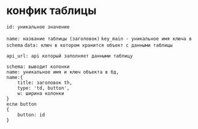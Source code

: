 # конфик таблицы
`id: уникальное значение`

`name: название таблицы (заголовок)`
`key_main - уникальное имя ключа в schema`
`data: ключ в котором хранится объект с данными таблицы`

`api_url: api который заполняет данными таблицу`

 
 
    schema: выводит колонки  
    name: уникальное имя и ключ объекта в бд,    
    name:{
        title: заголовок th,
        type: 'td, button',
        w: ширина колонки
    }
    если button 
    {
        button: id
    }